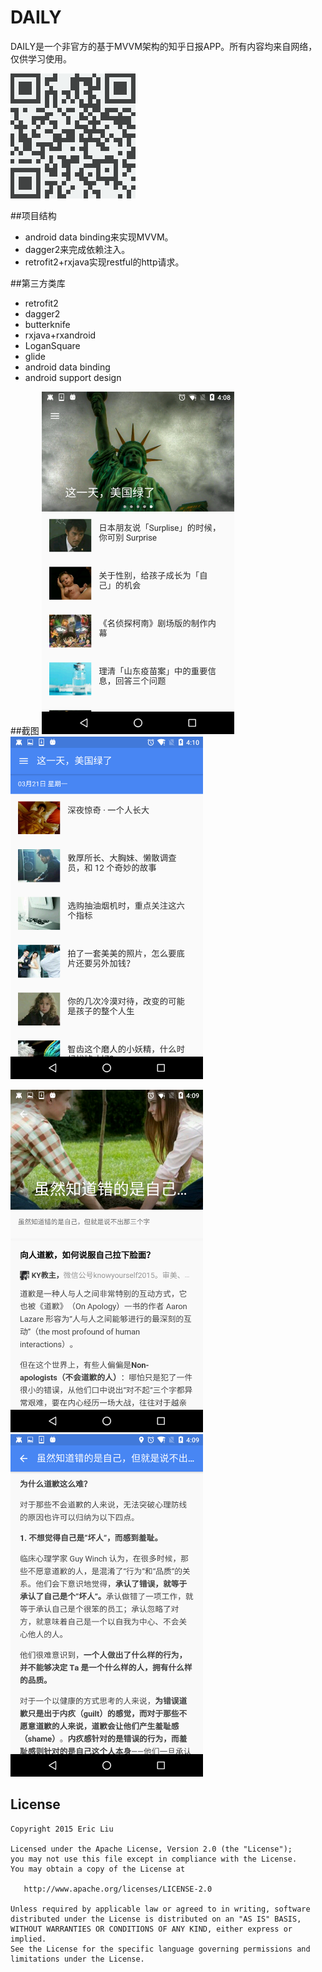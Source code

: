 DAILY
==============================================
DAILY是一个非官方的基于MVVM架构的知乎日报APP。所有内容均来自网络，仅供学习使用。

[![Get it on Google Play](art/download.png)][1]

##项目结构
 * android data binding来实现MVVM。
 * dagger2来完成依赖注入。
 * retrofit2+rxjava实现restful的http请求。

##第三方类库
* retrofit2
* dagger2
* butterknife
* rxjava+rxandroid
* LoganSquare
* glide
* android data binding
* android support design

##截图
<img src="art/1.png" width="308" height="548"/>
<img src="art/2.png" width="308" height="548"/>

<img src="art/3.png" width="308" height="548"/>
<img src="art/4.png" width="308" height="548"/>

## License

    Copyright 2015 Eric Liu

    Licensed under the Apache License, Version 2.0 (the "License");
    you may not use this file except in compliance with the License.
    You may obtain a copy of the License at

       http://www.apache.org/licenses/LICENSE-2.0

    Unless required by applicable law or agreed to in writing, software
    distributed under the License is distributed on an "AS IS" BASIS,
    WITHOUT WARRANTIES OR CONDITIONS OF ANY KIND, either express or implied.
    See the License for the specific language governing permissions and
    limitations under the License.


[1]:http://fir.im/idaily